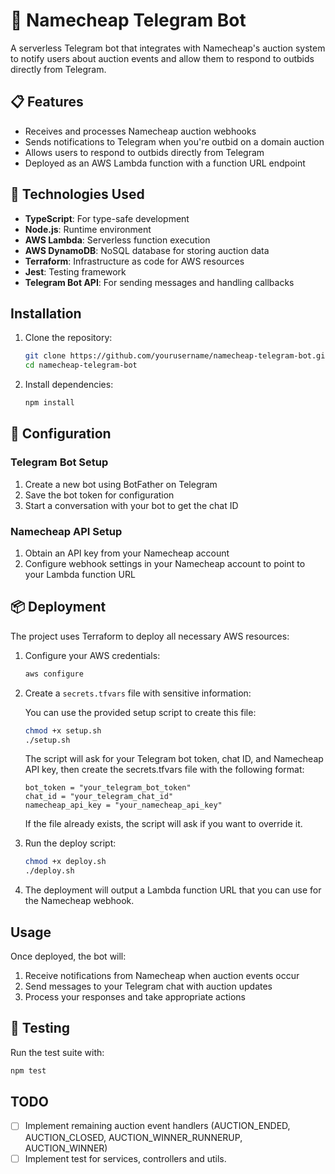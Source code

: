 # 🤖 Namecheap Telegram Bot

A serverless Telegram bot that integrates with Namecheap's auction system to notify users about auction events and allow them to respond to outbids directly from Telegram.

## 📋 Features

- Receives and processes Namecheap auction webhooks
- Sends notifications to Telegram when you're outbid on a domain auction
- Allows users to respond to outbids directly from Telegram
- Deployed as an AWS Lambda function with a function URL endpoint

## 🚀 Technologies Used

- **TypeScript**: For type-safe development
- **Node.js**: Runtime environment
- **AWS Lambda**: Serverless function execution
- **AWS DynamoDB**: NoSQL database for storing auction data
- **Terraform**: Infrastructure as code for AWS resources
- **Jest**: Testing framework
- **Telegram Bot API**: For sending messages and handling callbacks

## Installation

1. Clone the repository:
   ```bash
   git clone https://github.com/yourusername/namecheap-telegram-bot.git
   cd namecheap-telegram-bot
   ```

2. Install dependencies:
   ```bash
   npm install


## 🔧 Configuration

### Telegram Bot Setup

1. Create a new bot using BotFather on Telegram
2. Save the bot token for configuration
3. Start a conversation with your bot to get the chat ID

### Namecheap API Setup

1. Obtain an API key from your Namecheap account
2. Configure webhook settings in your Namecheap account to point to your Lambda function URL

## 📦 Deployment

The project uses Terraform to deploy all necessary AWS resources:

1. Configure your AWS credentials:
   ```bash
   aws configure
   ```

2. Create a `secrets.tfvars` file with sensitive information:

   You can use the provided setup script to create this file:
   ```bash
   chmod +x setup.sh
   ./setup.sh
   ```

   The script will ask for your Telegram bot token, chat ID, and Namecheap API key, then create the secrets.tfvars file with the following format:
   ```
   bot_token = "your_telegram_bot_token"
   chat_id = "your_telegram_chat_id"
   namecheap_api_key = "your_namecheap_api_key"
   ```

   If the file already exists, the script will ask if you want to override it.

4. Run the deploy script:
   ```bash
   chmod +x deploy.sh
   ./deploy.sh
   ```

5. The deployment will output a Lambda function URL that you can use for the Namecheap webhook.

## Usage

Once deployed, the bot will:

1. Receive notifications from Namecheap when auction events occur
2. Send messages to your Telegram chat with auction updates
3. Process your responses and take appropriate actions

## 🧪 Testing

Run the test suite with:

   ```bash
   npm test
   ```

## TODO

- [ ] Implement remaining auction event handlers (AUCTION_ENDED, AUCTION_CLOSED, AUCTION_WINNER_RUNNERUP, AUCTION_WINNER)
- [ ] Implement test for services, controllers and utils.
